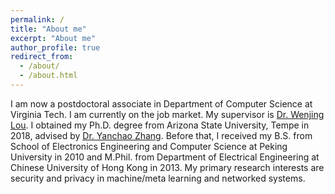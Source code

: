 ```yaml
---
permalink: /
title: "About me"
excerpt: "About me"
author_profile: true
redirect_from: 
  - /about/
  - /about.html
---
```


I am now a postdoctoral associate in Department of Computer Science at Virginia Tech. I am currently on the job market. My supervisor is [Dr. Wenjing Lou](https://www.cnsr.ictas.vt.edu/WJLou.html). I obtained my Ph.D. degree from Arizona State University, Tempe in 2018, advised by [Dr. Yanchao Zhang](http://cnsg.asu.edu/zhang/). Before that, I received my B.S. from School of Electronics Engineering and Computer Science at Peking University in 2010 and M.Phil. from Department of Electrical Engineering at Chinese University of Hong Kong in 2013. My primary research interests are security and privacy in machine/meta learning and networked systems.
